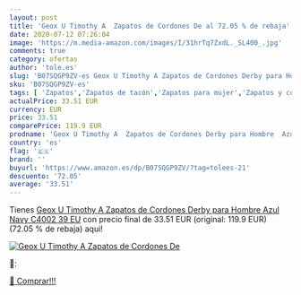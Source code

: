 ```yaml
---
layout: post
title: 'Geox U Timothy A  Zapatos de Cordones De al 72.05 % de rebaja'
date: 2020-07-12 07:26:04
image: 'https://m.media-amazon.com/images/I/31hrTq7ZxdL._SL400_.jpg'
comments: true
category: ofertas
author: 'tole.es'
slug: 'B07SQGP9ZV-es Geox U Timothy A Zapatos de Cordones Derby para Hombre...'
sku: 'B07SQGP9ZV-es'
tags: [ 'Zapatos','Zapatos de tacón','Zapatos para mujer','Zapatos y complementos','zapatos', ]
actualPrice: 33.51 EUR
currency: EUR
price: 33.51
comparePrice: 119.9 EUR
prodname: 'Geox U Timothy A  Zapatos de Cordones Derby para Hombre  Azul  Navy C4002   39 EU'
country: 'es'
flag: '🇪🇸'
brand: ''
buyurl: 'https://www.amazon.es/dp/B07SQGP9ZV/?tag=tolees-21'
descuento: '72.05'
average: '33.51'
---
```


Tienes [Geox U Timothy A  Zapatos de Cordones Derby para Hombre  Azul  Navy C4002   39 EU](https://www.amazon.es/dp/B07SQGP9ZV/?tag=tolees-21) con precio final de  33.51 EUR (original: 119.9 EUR) (72.05 %  de rebaja) aqui!

[![Geox U Timothy A  Zapatos de Cordones De](https://m.media-amazon.com/images/I/31hrTq7ZxdL._SL400_.jpg)](https://www.amazon.es/dp/B07SQGP9ZV/?tag=tolees-21)

🔎:


[🛒 Comprar!!!](https://www.amazon.es/dp/B07SQGP9ZV/?tag=tolees-21)
